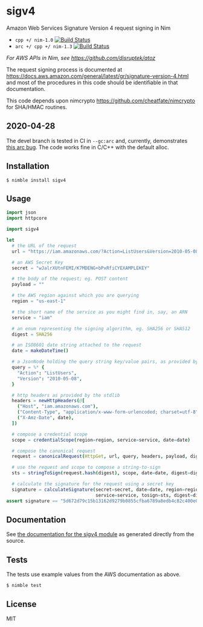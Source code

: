 # sigv4
Amazon Web Services Signature Version 4 request signing in Nim

- `cpp +/ nim-1.0` [![Build Status](https://travis-ci.org/disruptek/sigv4.svg?branch=master)](https://travis-ci.org/disruptek/sigv4)
- `arc +/ cpp +/ nim-1.3` [![Build Status](https://travis-ci.org/disruptek/sigv4.svg?branch=devel)](https://travis-ci.org/disruptek/sigv4)

_For AWS APIs in Nim, see https://github.com/disruptek/atoz_

The request signing process is documented at https://docs.aws.amazon.com/general/latest/gr/signature-version-4.html and most of the procedures in this code should be identifiable in that documentation.

This code depends upon nimcrypto https://github.com/cheatfate/nimcrypto for SHA/HMAC routines.

## 2020-04-28

The devel branch is tested in CI in `--gc:arc` and, currently, demonstrates
[this arc bug](https://github.com/nim-lang/Nim/issues/14079). The code works
fine in C/C++ with the default alloc.

## Installation
```
$ nimble install sigv4
```

## Usage
```nim
import json
import httpcore

import sigv4

let
  # the URL of the request
  url = "https://iam.amazonaws.com/?Action=ListUsers&Version=2010-05-08"

  # an AWS Secret Key
  secret = "wJalrXUtnFEMI/K7MDENG+bPxRfiCYEXAMPLEKEY"

  # the body of the request; eg. POST content
  payload = ""

  # the AWS region against which you are querying
  region = "us-east-1"

  # the short name of the service as you might find in, say, an ARN
  service = "iam"

  # an enum representing the signing algorithm, eg. SHA256 or SHA512
  digest = SHA256

  # an ISO8601 date string attached to the request
  date = makeDateTime()

  # a JsonNode holding the query string key/value pairs, as provided by the stdlib
  query = %* {
    "Action": "ListUsers",
    "Version": "2010-05-08",
  }

  # http headers as provided by the stdlib
  headers = newHttpHeaders(@[
    ("Host", "iam.amazonaws.com"),
    ("Content-Type", "application/x-www-form-urlencoded; charset=utf-8"),
    ("X-Amz-Date", date),
  ])

  # compose a credential scope
  scope = credentialScope(region=region, service=service, date=date)

  # compose the canonical request
  request = canonicalRequest(HttpGet, url, query, headers, payload, digest=digest)

  # use the request and scope to compose a string-to-sign
  sts = stringToSign(request.hash(digest), scope, date=date, digest=digest)

  # calculate the signature for the request using a secret key
  signature = calculateSignature(secret=secret, date=date, region=region,
                                 service=service, tosign=sts, digest=digest)
assert signature == "5d672d79c15b13162d9279b0855cfba6789a8edb4c82c400e06b5924a6f2b5d7"
```

## Documentation
See [the documentation for the sigv4 module](https://disruptek.github.io/sigv4/sigv4.html) as generated directly from the source.

## Tests
The tests use example values from the AWS documentation as above.
```
$ nimble test
```

## License
MIT
